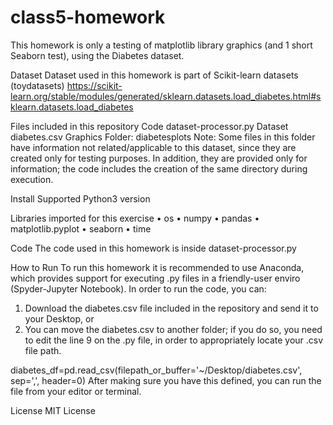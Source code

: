 # class5-homework

This homework is only a testing of matplotlib library graphics (and 1 short Seaborn test), using the Diabetes dataset.

Dataset
Dataset used in this homework is part of Scikit-learn datasets (toydatasets)
https://scikit-learn.org/stable/modules/generated/sklearn.datasets.load_diabetes.html#sklearn.datasets.load_diabetes

Files included in this repository
Code
dataset-processor.py
Dataset
diabetes.csv
Graphics
Folder: diabetesplots
Note: Some files in this folder have information not related/applicable to this dataset, since they are created only for testing purposes.  In addition, they are provided only for information; the code includes the creation of the same directory during execution.

Install
Supported Python3 version

Libraries imported for this exercise
•	os
•	numpy
•	pandas
•	matplotlib.pyplot
•	seaborn
•	time

Code
The code used in this homework is inside dataset-processor.py

How to Run
To run this homework it is recommended to use Anaconda, which provides support for executing .py files in a friendly-user enviro (Spyder-Jupyter Notebook).
In order to run the code, you can:
1)	Download the diabetes.csv file included in the repository and send it to your Desktop, or
2)	You can move the diabetes.csv to another folder; if you do so, you need to edit the line 9 on the .py file, in order to appropriately locate your .csv file path.

diabetes_df=pd.read_csv(filepath_or_buffer='~/Desktop/diabetes.csv',
                         sep=',',
                         header=0)
After making sure you have this defined, you can run the file from your editor or terminal.

License
MIT License
